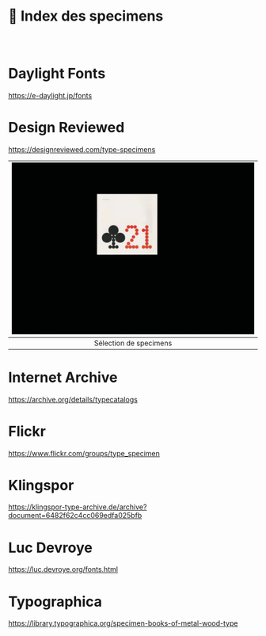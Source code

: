 # 📘 Index des specimens

### &nbsp;



# Daylight Fonts  
https://e-daylight.jp/fonts

# Design Reviewed
https://designreviewed.com/type-specimens

|![](links/Typo_Specimens.gif) |
|:---:|
| Sélection de specimens |  

# Internet Archive
https://archive.org/details/typecatalogs

# Flickr
https://www.flickr.com/groups/type_specimen

# Klingspor
https://klingspor-type-archive.de/archive?document=6482f62c4cc069edfa025bfb

# Luc Devroye
https://luc.devroye.org/fonts.html

# Typographica
https://library.typographica.org/specimen-books-of-metal-wood-type